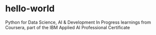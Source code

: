 # hello-world
Python for Data Science, AI &amp; Development In Progress learnings from Coursera, part of the IBM Applied AI Professional Certificate
